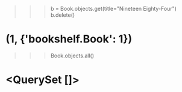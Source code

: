 >>> b = Book.objects.get(title="Nineteen Eighty-Four")
>>> b.delete()
# (1, {'bookshelf.Book': 1})
>>> Book.objects.all()
# <QuerySet []>
